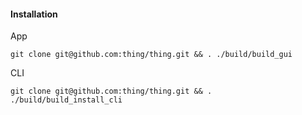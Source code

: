 
#### Installation

App
```
git clone git@github.com:thing/thing.git && . ./build/build_gui
```

CLI 

```
git clone git@github.com:thing/thing.git && . ./build/build_install_cli
```